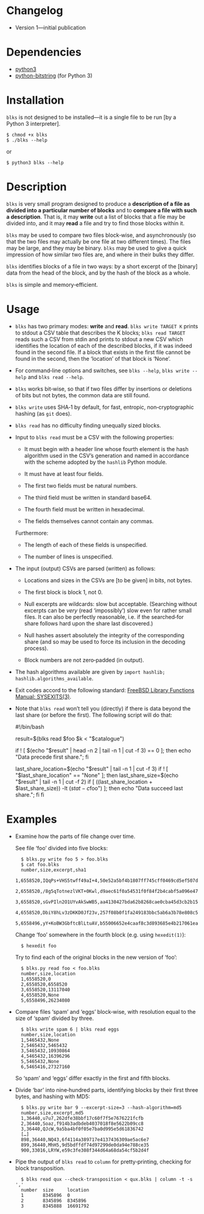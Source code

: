 # Changelog

* Version 1—initial publication


# Dependencies

* [python3](http://python.org)
* [python-bitstring](http://pythonhosted.org/bitstring/) (for Python 3)


# Installation

`blks` is not designed to be installed―it is a single file to be run [by a Python 3 interpreter].

	$ chmod +x blks
	$ ./blks --help

or

	$ python3 blks --help
	

# Description

`blks` is very small program designed to produce a **description of a file as divided into a particular number of blocks** and to **compare a file with such a description**. That is, it may **write** out a list of blocks that a file may be divided into, and it may **read** a file and try to find those blocks within it.

`blks` may be used to compare two files block‐wise, and asynchronously (so that the two files may actually be one file at two different times). The files may be large, and they may be binary. `blks` may be used to give a quick impression of how similar two files are, and where in their bulks they differ.

`blks` identifies blocks of a file in two ways: by a short excerpt of the [binary] data from the head of the block, and by the hash of the block as a whole.

`blks` is simple and memory‐efficient.


# Usage

* `blks` has two primary modes: **write** and **read**. `blks write TARGET K` prints to stdout a CSV table that describes the K blocks; `blks read TARGET` reads such a CSV from stdin and prints to stdout a new CSV which identifies the location of each of the described blocks, if it was indeed found in the second file. If a block that exists in the first file cannot be found in the second, then the ‘location’ of that block is ‘None’.

* For command‐line options and switches, see `blks --help`, `blks write --help` and `blks read --help`.

* `blks` works bit‐wise, so that if two files differ by insertions or deletions of bits but not bytes, the common data are still found.

* `blks write` uses SHA‐1 by default, for fast, entropic, non‐cryptographic hashing (as `git` does).

* `blks read` has no difficulty finding unequally sized blocks.

* Input to `blks read` must be a CSV with the following properties:

	* It must begin with a header line whose fourth element is the hash algorithm used in the CSV’s generation and named in accordance with the scheme adopted by the `hashlib` Python module.

	* It must have at least four fields.

	* The first two fields must be natural numbers.

	* The third field must be written in standard base64.

	* The fourth field must be written in hexadecimal.

	* The fields themselves cannot contain any commas.

	Furthermore:

	* The length of each of these fields is unspecified.

	* The number of lines is unspecified.

* The input (output) CSVs are parsed (written) as follows:

	* Locations and sizes in the CSVs are [to be given] in bits, not bytes.

	* The first block is block 1, not 0.

	* Null excerpts are wildcards: slow but acceptable. (Searching without excerpts can be *very* (read ‘impossibly’) slow even for rather small files. It can also be perfectly reasonable, i.e. if the searched‐for share follows hard upon the share last discovered.)

	* Null hashes assert absolutely the integrity of the corresponding share (and so may be used to force its inclusion in the decoding process).

	* Block numbers are not zero‐padded (in output).

* The hash algorithms available are given by `import hashlib; hashlib.algorithms_available`.

* Exit codes accord to the following standard: [FreeBSD Library Functions Manual: SYSEXITS(3)](http://www.freebsd.org/cgi/man.cgi?query=sysexits).

* Note that `blks read` won’t tell you (directly) if there is data beyond the last share (or before the first). The following script will do that:

	#!/bin/bash

	result=$(blks read $foo $k < "$catalogue")

	if ! [ $(echo "$result" | head -n 2 | tail -n 1 | cut -f 3) == 0 ]; then echo "Data precede first share."; fi

	last_share_location=$(echo "$result" | tail -n 1 | cut -f 3)
	if ! [ "$last_share_location" == "None" ]; then
		last_share_size=$(echo "$result" | tail -n 1 | cut -f 2)
		if [ $(($last_share_location + $last_share_size)) -lt $(stat -c %s "$foo") ]; then echo "Data succeed last share."; fi
	fi


# Examples

* Examine how the parts of file change over time.

	See file ‘foo’ divided into five blocks:

		$ blks.py write foo 5 > foo.blks
		$ cat foo.blks
		number,size,excerpt,sha1
		1,6558520,IQqPs+VHS5twff49aI+4,50e52a5bf4b1807ff745cff0469cd5ef507dc434
		2,6558520,/8g5qTotnezlVKT+0Kwl,d9aec61f0a54531f0f84f2b4cabf5a096e47bb95
		3,6558520,sGvPIln2O1UYvAkSwWB5,aa4130427bda62b8268cae0cba45d3cb2b15099f
		4,6558520,DbiY8hLv3zDKKD0Jf23v,257f08b0f1fa249183bbc5ab6a3b78e808c5ce72
		5,6558496,yY+KoBW3GbftcBlLtuAV,b55006652e4caaf8c3d893685e4b217061ea0d3b

	Change ‘foo’ somewhere in the fourth block (e.g. using `hexedit(1)`):

		$ hexedit foo

	Try to find each of the original blocks in the new version of ‘foo’:

		$ blks.py read foo < foo.blks
		number,size,location
		1,6558520,0
		2,6558520,6558520
		3,6558520,13117040
		4,6558520,None
		5,6558496,26234080

* Compare files ‘spam’ and ‘eggs’ block‐wise, with resolution equal to the size of ‘spam’ divided by three.

		$ blks write spam 6 | blks read eggs
		number,size,location
		1,5465432,None
		2,5465432,5465432
		3,5465432,10930864
		4,5465432,16396296
		5,5465432,None
		6,5465416,27327160

	So ‘spam’ and ‘eggs’ differ exactly in the first and fifth blocks.

* Divide ‘bar’ into nine‐hundred parts, identifying blocks by their first three bytes, and hashing with MD5:

		$ blks.py write bar 9 --excerpt-size=3 --hash-algorithm=md5 
		number,size,excerpt,md5
		1,36440,u7u7,262dfe38bbf17c60f7f5e7676221fcfb
		2,36440,Soaz,f914b3adbdeb4037018f8e5622b09cc8
		3,36440,QJcW,9a5ba4bf0f05e7ba0d995e5d61836742
		[…]
		898,36440,NQ43,6f4114a389717e4137436309ae5ac6e7
		899,36440,MhH5,9d5bdffdf74d97299de0da94e788ce35
		900,33016,LRYW,e59c3fe308f344d64a68da54cf5b2d4f

* Pipe the output of `blks read` to `column` for pretty‐printing, checking for block transposition.

		$ blks read qux --check-transposition < qux.blks | column -t -s ','
		number  size     location
		1       8345896  0
		2       8345896  8345896
		3       8345888  16691792

